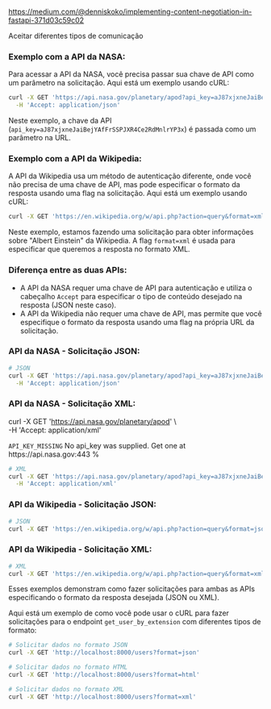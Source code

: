 https://medium.com/@denniskoko/implementing-content-negotiation-in-fastapi-371d03c59c02

Aceitar diferentes tipos de comunicação

### Exemplo com a API da NASA:

Para acessar a API da NASA, você precisa passar sua chave de API como um parâmetro na solicitação. Aqui está um exemplo usando cURL:

```bash
curl -X GET 'https://api.nasa.gov/planetary/apod?api_key=aJ87xjxneJaiBejYAfFrSSPJXR4Ce2RdMnlrYP3x' \
  -H 'Accept: application/json'
```

Neste exemplo, a chave da API (`api_key=aJ87xjxneJaiBejYAfFrSSPJXR4Ce2RdMnlrYP3x`) é passada como um parâmetro na URL.

### Exemplo com a API da Wikipedia:

A API da Wikipedia usa um método de autenticação diferente, onde você não precisa de uma chave de API, mas pode especificar o formato da resposta usando uma flag na solicitação. Aqui está um exemplo usando cURL:

```bash
curl -X GET 'https://en.wikipedia.org/w/api.php?action=query&format=xml&titles=Albert%20Einstein'
```

Neste exemplo, estamos fazendo uma solicitação para obter informações sobre "Albert Einstein" da Wikipedia. A flag `format=xml` é usada para especificar que queremos a resposta no formato XML.

### Diferença entre as duas APIs:

* A API da NASA requer uma chave de API para autenticação e utiliza o cabeçalho `Accept` para especificar o tipo de conteúdo desejado na resposta (JSON neste caso).
* A API da Wikipedia não requer uma chave de API, mas permite que você especifique o formato da resposta usando uma flag na própria URL da solicitação.


### API da NASA - Solicitação JSON:

```bash
# JSON
curl -X GET 'https://api.nasa.gov/planetary/apod?api_key=aJ87xjxneJaiBejYAfFrSSPJXR4Ce2RdMnlrYP3x' \
  -H 'Accept: application/json'
```

### API da NASA - Solicitação XML:

curl -X GET 'https://api.nasa.gov/planetary/apod' \                                                 
  -H 'Accept: application/xml'
<?xml version="1.0" encoding="UTF-8"?>
<response>
  <error>
    <code>API_KEY_MISSING</code>
    <message>No api_key was supplied. Get one at https://api.nasa.gov:443</message>
  </error>
</response>%  


```bash
# XML
curl -X GET 'https://api.nasa.gov/planetary/apod?api_key=aJ87xjxneJaiBejYAfFrSSPJXR4Ce2RdMnlrYP3x' \
  -H 'Accept: application/xml'
```

### API da Wikipedia - Solicitação JSON:

```bash
# JSON
curl -X GET 'https://en.wikipedia.org/w/api.php?action=query&format=json&titles=Albert%20Einstein'
```

### API da Wikipedia - Solicitação XML:

```bash
# XML
curl -X GET 'https://en.wikipedia.org/w/api.php?action=query&format=xml&titles=Albert%20Einstein'
```

Esses exemplos demonstram como fazer solicitações para ambas as APIs especificando o formato da resposta desejada (JSON ou XML).


Aqui está um exemplo de como você pode usar o cURL para fazer solicitações para o endpoint `get_user_by_extension` com diferentes tipos de formato:

```bash
# Solicitar dados no formato JSON
curl -X GET 'http://localhost:8000/users?format=json'

# Solicitar dados no formato HTML
curl -X GET 'http://localhost:8000/users?format=html'

# Solicitar dados no formato XML
curl -X GET 'http://localhost:8000/users?format=xml'
```